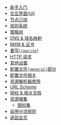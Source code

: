 <!-- quantumutx/_sidebar.md -->
* [新手入门](quantumutx/doc.md)
* [交互界面(UI)](quantumutx/UI.md)
* [节点订阅](quantumutx/node.md)
* [规则系统](quantumutx/filter.md)
* [策略组](quantumutx/policy.md)
* [DNS & 域名映射](quantumutx/dns.md)
* [MitM & 证书](quantumutx/mitm.md)
* [重写`[rewrite]`](quantumutx/rewrite.md)
* [HTTP 请求](quantumutx/http-js.md)
* [其他设置](quantumutx/other-set.md)
* [配置文件`[general]`部分](quantumutx/general.md)
* [配置文件相关](quantumutx/profile.md)
* [资源解析器使用](quantumutx/parser.md)
* [URL Scheme](quantumutx/url-scheme.md)
* [授权 & 相关文档](quantumutx/authorize.md)
* [资源搜集](quantumutx/resource.md)
    * [图标集](quantumutx/icon.md)
* [自用分流规则](quantumutx/rules.md)
* [返回主页](/?id=tool)
